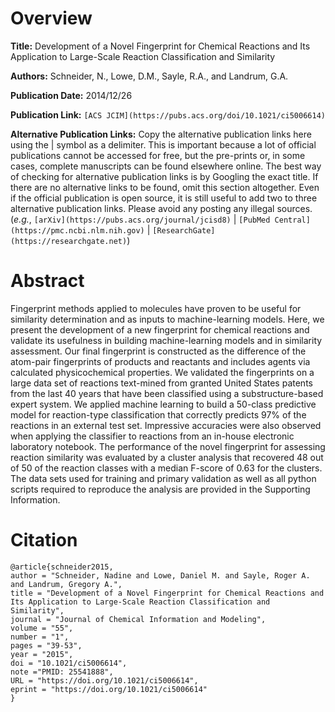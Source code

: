 # Overview
**Title:**
Development of a Novel Fingerprint for Chemical Reactions and Its Application to Large-Scale Reaction Classification and Similarity

**Authors:**
Schneider, N., Lowe, D.M., Sayle, R.A., and Landrum, G.A.

**Publication Date:**
2014/12/26

**Publication Link:**
`[ACS JCIM](https://pubs.acs.org/doi/10.1021/ci5006614)`

**Alternative Publication Links:**
Copy the alternative publication links here using the | symbol as a delimiter.
This is important because a lot of official publications cannot be accessed for free, but the pre-prints or, in some cases, complete manuscripts can be found elsewhere online.
The best way of checking for alternative publication links is by Googling the exact title.
If there are no alternative links to be found, omit this section altogether.
Even if the official publication is open source, it is still useful to add two to three alternative publication links.
Please avoid any posting any illegal sources.
(_e.g._, `[arXiv](https://pubs.acs.org/journal/jcisd8)` | `[PubMed Central](https://pmc.ncbi.nlm.nih.gov)` | `[ResearchGate](https://researchgate.net)`)


# Abstract
Fingerprint methods applied to molecules have proven to be useful for similarity determination and as inputs to machine-learning models. 
Here, we present the development of a new fingerprint for chemical reactions and validate its usefulness in building machine-learning models and in similarity assessment. 
Our final fingerprint is constructed as the difference of the atom-pair fingerprints of products and reactants and includes agents via calculated physicochemical properties. 
We validated the fingerprints on a large data set of reactions text-mined from granted United States patents from the last 40 years that have been classified using a substructure-based expert system. 
We applied machine learning to build a 50-class predictive model for reaction-type classification that correctly predicts 97% of the reactions in an external test set. 
Impressive accuracies were also observed when applying the classifier to reactions from an in-house electronic laboratory notebook. 
The performance of the novel fingerprint for assessing reaction similarity was evaluated by a cluster analysis that recovered 48 out of 50 of the reaction classes with a median F-score of 0.63 for the clusters. 
The data sets used for training and primary validation as well as all python scripts required to reproduce the analysis are provided in the Supporting Information.


# Citation
```
@article{schneider2015,
author = "Schneider, Nadine and Lowe, Daniel M. and Sayle, Roger A. and Landrum, Gregory A.",
title = "Development of a Novel Fingerprint for Chemical Reactions and Its Application to Large-Scale Reaction Classification and Similarity",
journal = "Journal of Chemical Information and Modeling",
volume = "55",
number = "1",
pages = "39-53",
year = "2015",
doi = "10.1021/ci5006614",
note ="PMID: 25541888",
URL = "https://doi.org/10.1021/ci5006614",
eprint = "https://doi.org/10.1021/ci5006614"
}
```
